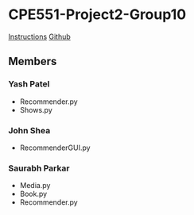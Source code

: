 # CPE551-Project2-Group10

[Instructions](./Project-2.pdf)
[Github](https://github.com/Jshea1/CPE551-Project2-Group10)

## Members 

### Yash Patel  
- Recommender.py
- Shows.py


### John Shea
- RecommenderGUI.py

### Saurabh Parkar
- Media.py 
- Book.py
- Recommender.py